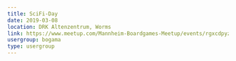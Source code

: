 ```yaml
---
title: SciFi-Day
date: 2019-03-08
location: DRK Altenzentrum, Worms
link: https://www.meetup.com/Mannheim-Boardgames-Meetup/events/rgxcdpyzfblb/
usergroup: bogama
type: usergroup
---
```

